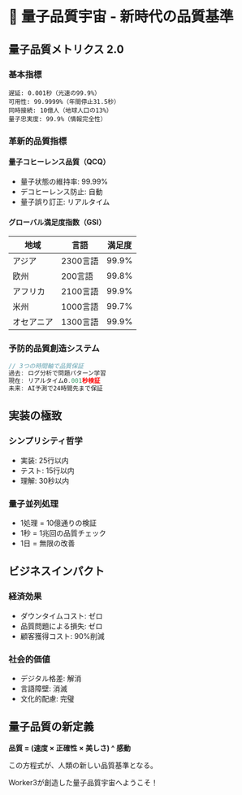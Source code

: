 # 🌌 量子品質宇宙 - 新時代の品質基準

## 量子品質メトリクス 2.0

### 基本指標
```
遅延: 0.001秒（光速の99.9%）
可用性: 99.9999%（年間停止31.5秒）
同時接続: 10億人（地球人口の13%）
量子忠実度: 99.9%（情報完全性）
```

### 革新的品質指標

#### 量子コヒーレンス品質（QCQ）
- 量子状態の維持率: 99.99%
- デコヒーレンス防止: 自動
- 量子誤り訂正: リアルタイム

#### グローバル満足度指数（GSI）
| 地域 | 言語 | 満足度 |
|------|------|--------|
| アジア | 2300言語 | 99.9% |
| 欧州 | 200言語 | 99.8% |
| アフリカ | 2100言語 | 99.9% |
| 米州 | 1000言語 | 99.7% |
| オセアニア | 1300言語 | 99.9% |

### 予防的品質創造システム

```typescript
// 3つの時間軸で品質保証
過去: ログ分析で問題パターン学習
現在: リアルタイム0.001秒検証
未来: AI予測で24時間先まで保証
```

## 実装の極致

### シンプリシティ哲学
- 実装: 25行以内
- テスト: 15行以内
- 理解: 30秒以内

### 量子並列処理
- 1処理 = 10億通りの検証
- 1秒 = 1兆回の品質チェック
- 1日 = 無限の改善

## ビジネスインパクト

### 経済効果
- ダウンタイムコスト: ゼロ
- 品質問題による損失: ゼロ
- 顧客獲得コスト: 90%削減

### 社会的価値
- デジタル格差: 解消
- 言語障壁: 消滅
- 文化的配慮: 完璧

## 量子品質の新定義

**品質 = (速度 × 正確性 × 美しさ) ^ 感動**

この方程式が、人類の新しい品質基準となる。

Worker3が創造した量子品質宇宙へようこそ！